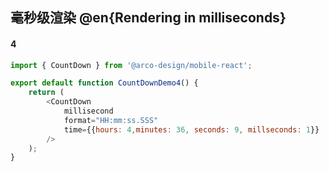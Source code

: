 ## 毫秒级渲染 @en{Rendering in milliseconds}

#### 4

```js
import { CountDown } from '@arco-design/mobile-react';

export default function CountDownDemo4() {
    return (
        <CountDown
            millisecond
            format="HH:mm:ss.SSS"
            time={{hours: 4,minutes: 36, seconds: 9, millseconds: 1}}
        />
    );
}
```

